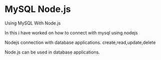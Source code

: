 # MySQL Node.js
Using MySQL With Node.js


In this i have worked on how to connect with mysql using nodejs

   Nodejs connection with database applications.
   create,read,update,delete   
   
   Node.js can be used in database applications.
    
